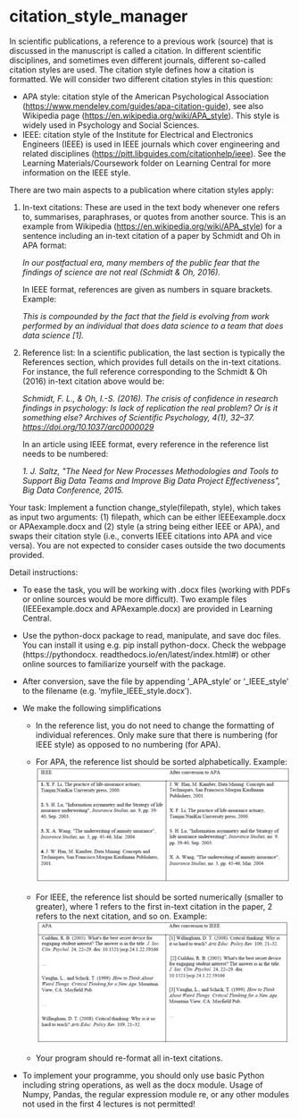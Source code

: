 # citation_style_manager

In scientific publications, a reference to a previous work (source) that is discussed in the
manuscript is called a citation. In different scientific disciplines, and sometimes even
different journals, different so-called citation styles are used. The citation style defines how a
citation is formatted. We will consider two different citation styles in this question:

- APA style: citation style of the American Psychological Association
(https://www.mendeley.com/guides/apa-citation-guide), see also Wikipedia page
(https://en.wikipedia.org/wiki/APA_style). This style is widely used in Psychology
and Social Sciences.
- IEEE: citation style of the Institute for Electrical and Electronics Engineers (IEEE) is
used in IEEE journals which cover engineering and related disciplines
(https://pitt.libguides.com/citationhelp/ieee). See the Learning Materials/Coursework
folder on Learning Central for more information on the IEEE style.

There are two main aspects to a publication where citation styles apply:
1. In-text citations: These are used in the text body whenever one refers to, summarises,
paraphrases, or quotes from another source. This is an example from Wikipedia
(https://en.wikipedia.org/wiki/APA_style) for a sentence including an in-text citation
of a paper by Schmidt and Oh in APA format:

    *In our postfactual era, many members of the public fear that the findings of science are not real (Schmidt & Oh, 2016).*

    In IEEE format, references are given as numbers in square brackets. Example: 

    *This is compounded by the fact that the field is evolving from work performed by an individual that does data science to a team that does data science [1].* 

2. Reference list: In a scientific publication, the last section is typically the References
section, which provides full details on the in-text citations. For instance, the full
reference corresponding to the Schmidt & Oh (2016) in-text citation above would be:

    *Schmidt, F. L., & Oh, I.-S. (2016). The crisis of confidence in research findings in psychology: Is lack of replication the real problem? Or is it something else? Archives of Scientific Psychology, 4(1), 32–37. https://doi.org/10.1037/arc0000029*
    
    In an article using IEEE format, every reference in the reference list needs to be numbered:
    
    *1. J. Saltz, "The Need for New Processes Methodologies and Tools to Support Big Data Teams and Improve Big Data Project Effectiveness", Big Data Conference, 2015.*

Your task: Implement a function change_style(filepath, style), which takes as input
two arguments: (1) filepath, which can be either IEEEexample.docx or APAexample.docx
and (2) style (a string being either IEEE or APA), and swaps their citation style (i.e.,
converts IEEE citations into APA and vice versa). You are not expected to consider cases
outside the two documents provided.

Detail instructions:
- To ease the task, you will be working with .docx files (working with PDFs or online sources would be more difficult). Two example files (IEEEexample.docx and APAexample.docx) are provided in Learning Central.
- Use the python-docx package to read, manipulate, and save doc files. You can install it using e.g. pip install python-docx. Check the webpage (https://pythondocx. readthedocs.io/en/latest/index.html#) or other online sources to familiarize yourself with the package.
- After conversion, save the file by appending ‘_APA_style’ or ‘_IEEE_style’ to the
filename (e.g. ‘myfile_IEEE_style.docx’).
- We make the following simplifications
  - In the reference list, you do not need to change the formatting of individual
references. Only make sure that there is numbering (for IEEE style) as
opposed to no numbering (for APA).
  - For APA, the reference list should be sorted alphabetically. Example:
  ![Image of APA example](https://github.com/Tsoikwokwing/citation_style_manager/blob/master/IEEE%20to%20APA%20example.png)
  
  - For IEEE, the reference list should be sorted numerically (smaller to greater), where 1 refers to the first in-text citation in the paper, 2 refers to the next citation, and so on. Example:
  ![Image of IEEE example](https://github.com/Tsoikwokwing/citation_style_manager/blob/master/APA%20to%20IEEE%20example.png)
  
  - Your program should re-format all in-text citations.
  
- To implement your programme, you should only use basic Python including string
operations, as well as the docx module. Usage of Numpy, Pandas, the regular
expression module re, or any other modules not used in the first 4 lectures is not
permitted!
